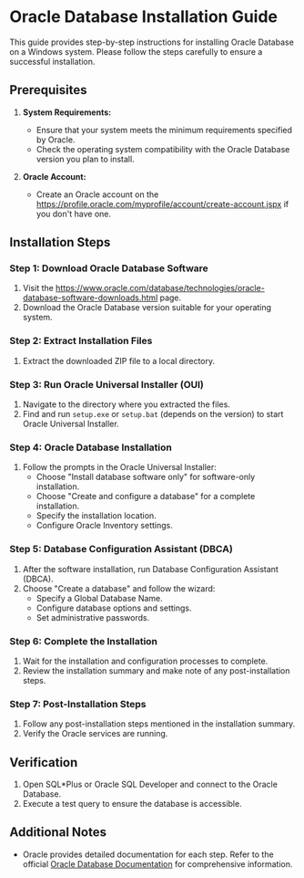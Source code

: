 # Oracle Database Installation Guide

This guide provides step-by-step instructions for installing Oracle Database on a Windows system. Please follow the steps carefully to ensure a successful installation.

## Prerequisites

1. **System Requirements:**
   - Ensure that your system meets the minimum requirements specified by Oracle.
   - Check the operating system compatibility with the Oracle Database version you plan to install.

2. **Oracle Account:**
   - Create an Oracle account on the https://profile.oracle.com/myprofile/account/create-account.jspx if you don't have one.

## Installation Steps

### Step 1: Download Oracle Database Software

1. Visit the https://www.oracle.com/database/technologies/oracle-database-software-downloads.html page.
2. Download the Oracle Database version suitable for your operating system.

### Step 2: Extract Installation Files

1. Extract the downloaded ZIP file to a local directory.

### Step 3: Run Oracle Universal Installer (OUI)

1. Navigate to the directory where you extracted the files.
2. Find and run `setup.exe` or `setup.bat` (depends on the version) to start Oracle Universal Installer.

### Step 4: Oracle Database Installation

1. Follow the prompts in the Oracle Universal Installer:
   - Choose "Install database software only" for software-only installation.
   - Choose "Create and configure a database" for a complete installation.
   - Specify the installation location.
   - Configure Oracle Inventory settings.

### Step 5: Database Configuration Assistant (DBCA)

1. After the software installation, run Database Configuration Assistant (DBCA).
2. Choose "Create a database" and follow the wizard:
   - Specify a Global Database Name.
   - Configure database options and settings.
   - Set administrative passwords.

### Step 6: Complete the Installation

1. Wait for the installation and configuration processes to complete.
2. Review the installation summary and make note of any post-installation steps.

### Step 7: Post-Installation Steps

1. Follow any post-installation steps mentioned in the installation summary.
2. Verify the Oracle services are running.

## Verification

1. Open SQL*Plus or Oracle SQL Developer and connect to the Oracle Database.
2. Execute a test query to ensure the database is accessible.

## Additional Notes

- Oracle provides detailed documentation for each step. Refer to the official [Oracle Database Documentation](https://docs.oracle.com/en/database/) for comprehensive information.


